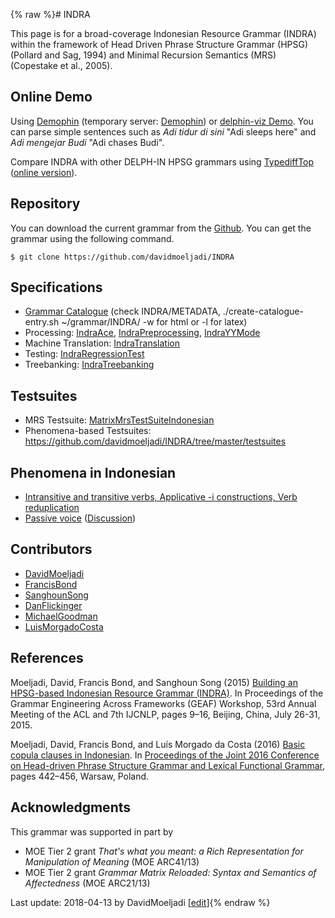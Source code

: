 {% raw %}# INDRA

This page is for a broad-coverage Indonesian Resource Grammar (INDRA)
within the framework of Head Driven Phrase Structure Grammar (HPSG)
(Pollard and Sag, 1994) and Minimal Recursion Semantics (MRS) (Copestake
et al., 2005).

## Online Demo

Using [Demophin](http://compling.hss.ntu.edu.sg/demophin/indra/)
(temporary server:
[Demophin](http://chimpanzee.ling.washington.edu/demophin/indra/)) or
[delphin-viz Demo](http://delph-in.github.io/delphin-viz/demo/). You can
parse simple sentences such as *Adi tidur di sini* "Adi sleeps here" and
*Adi mengejar Budi* "Adi chases Budi".

Compare INDRA with other DELPH-IN HPSG grammars using
[TypediffTop](https://delph-in.github.io/docs/garage/TypediffTop) ([online
version](http://hum.csse.unimelb.edu.au/typediff/)).

## Repository

You can download the current grammar from the
[Github](https://github.com/davidmoeljadi/INDRA). You can get the
grammar using the following command.

    $ git clone https://github.com/davidmoeljadi/INDRA

## Specifications

- [Grammar
Catalogue](http://moin.delph-in.net/GrammarCatalogue/#Indonesian_Resource_Grammar_.28INDRA.29)
(check INDRA/METADATA, ./create-catalogue-entry.sh \~/grammar/INDRA/
-w for html or -l for latex)
- Processing: [IndraAce](https://delph-in.github.io/docs/garage/IndraAce),
[IndraPreprocessing](https://delph-in.github.io/docs/garage/IndraPreprocessing),
[IndraYYMode](http://moin.delph-in.net/IndraYYMode)
- Machine Translation: [IndraTranslation](https://delph-in.github.io/docs/garage/IndraTranslation)
- Testing: [IndraRegressionTest](https://delph-in.github.io/docs/garage/IndraRegressionTest)
- Treebanking: [IndraTreebanking](https://delph-in.github.io/docs/tools/IndraTreebanking)

## Testsuites

- MRS Testsuite:
[MatrixMrsTestSuiteIndonesian](https://delph-in.github.io/docs/grammars/MatrixMrsTestSuiteIndonesian)
- Phenomena-based Testsuites:
<https://github.com/davidmoeljadi/INDRA/tree/master/testsuites>

## Phenomena in Indonesian

- [Intransitive and transitive verbs, Applicative -i constructions,
Verb reduplication](https://delph-in.github.io/docs/garage/LADIndonesianMorphology)
- [Passive voice](https://delph-in.github.io/docs/garage/CapitolHillPassives)
([Discussion](https://delph-in.github.io/docs/garage/CapitalHillPassivesDiscussion))

## Contributors

- [DavidMoeljadi](https://delph-in.github.io/docs/garage/DavidMoeljadi)
- [FrancisBond](https://delph-in.github.io/docs/garage/FrancisBond)
- [SanghounSong](https://delph-in.github.io/docs/garage/SanghounSong)
- [DanFlickinger](https://delph-in.github.io/docs/garage/DanFlickinger)
- [MichaelGoodman](https://delph-in.github.io/docs/garage/MichaelGoodman)
- [LuisMorgadoCosta](https://delph-in.github.io/docs/garage/LuisMorgadoCosta)

## References

Moeljadi, David, Francis Bond, and Sanghoun Song (2015) [Building an
HPSG-based Indonesian Resource Grammar
(INDRA)](http://aclweb.org/anthology/W/W15/W15-3302.pdf). In Proceedings
of the Grammar Engineering Across Frameworks (GEAF) Workshop, 53rd
Annual Meeting of the ACL and 7th IJCNLP, pages 9–16, Beijing, China,
July 26-31, 2015.

Moeljadi, David, Francis Bond, and Luís Morgado da Costa (2016) [Basic
copula clauses in
Indonesian](http://web.stanford.edu/group/cslipublications/cslipublications/HPSG/2016/headlex2016-mbm.pdf).
In [Proceedings of the Joint 2016 Conference on Head-driven Phrase
Structure Grammar and Lexical Functional
Grammar](https://web.stanford.edu/group/cslipublications/cslipublications/HPSG/2016/),
pages 442–456, Warsaw, Poland.

## Acknowledgments

This grammar was supported in part by

- MOE Tier 2 grant *That's what you meant: a Rich Representation for
Manipulation of Meaning* (MOE ARC41/13)
- MOE Tier 2 grant *Grammar Matrix Reloaded: Syntax and Semantics of
Affectedness* (MOE ARC21/13)

Last update: 2018-04-13 by DavidMoeljadi [[edit](https://github.com/delph-in/docs/wiki/IndraTop/_edit)]{% endraw %}